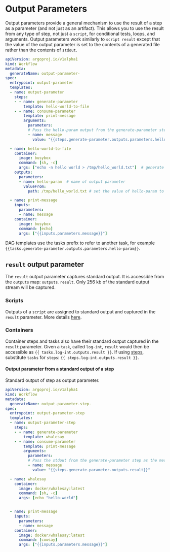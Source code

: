# Output Parameters

Output parameters provide a general mechanism to use the result of a step as a parameter (and not just as an artifact). This allows you to use the result from any type of step, not just a `script`, for conditional tests, loops, and arguments. Output parameters work similarly to `script result` except that the value of the output parameter is set to the contents of a generated file rather than the contents of `stdout`.

```yaml
apiVersion: argoproj.io/v1alpha1
kind: Workflow
metadata:
  generateName: output-parameter-
spec:
  entrypoint: output-parameter
  templates:
  - name: output-parameter
    steps:
    - - name: generate-parameter
        template: hello-world-to-file
    - - name: consume-parameter
        template: print-message
        arguments:
          parameters:
          # Pass the hello-param output from the generate-parameter step as the message input to print-message
          - name: message
            value: "{{steps.generate-parameter.outputs.parameters.hello-param}}"

  - name: hello-world-to-file
    container:
      image: busybox
      command: [sh, -c]
      args: ["echo -n hello world > /tmp/hello_world.txt"]  # generate the content of hello_world.txt
    outputs:
      parameters:
      - name: hello-param  # name of output parameter
        valueFrom:
          path: /tmp/hello_world.txt # set the value of hello-param to the contents of this hello-world.txt

  - name: print-message
    inputs:
      parameters:
      - name: message
    container:
      image: busybox
      command: [echo]
      args: ["{{inputs.parameters.message}}"]
```

DAG templates use the tasks prefix to refer to another task, for example `{{tasks.generate-parameter.outputs.parameters.hello-param}}`.

## `result` output parameter

The `result` output parameter captures standard output.
It is accessible from the `outputs` map: `outputs.result`.
Only 256 kb of the standard output stream will be captured.

### Scripts

Outputs of a `script` are assigned to standard output and captured in the `result` parameter. More details [here](scripts-and-results.md).

### Containers

Container steps and tasks also have their standard output captured in the `result` parameter.
Given a `task`, called `log-int`, `result` would then be accessible as `{{ tasks.log-int.outputs.result }}`. If using [steps](steps.md), substitute `tasks` for `steps`: `{{ steps.log-int.outputs.result }}`.

#### Output parameter from a standard output of a step

Standard output of step as output parameter.

```yaml
apiVersion: argoproj.io/v1alpha1
kind: Workflow
metadata:
  generateName: output-parameter-step-
spec:
  entrypoint: output-parameter-step
  templates:
  - name: output-parameter-step
    steps:
    - - name: generate-parameter
        template: whalesay
    - - name: consume-parameter
        template: print-message
        arguments:
          parameters:
          # Pass the stdout from the generate-parameter step as the message input to print-message
          - name: message
            value: "{{steps.generate-parameter.outputs.result}}"

  - name: whalesay
    container:
      image: docker/whalesay:latest
      command: [sh, -c]
      args: [echo "hello-world"]


  - name: print-message
    inputs:
      parameters:
      - name: message
    container:
      image: docker/whalesay:latest
      command: [cowsay]
      args: ["{{inputs.parameters.message}}"]
```
